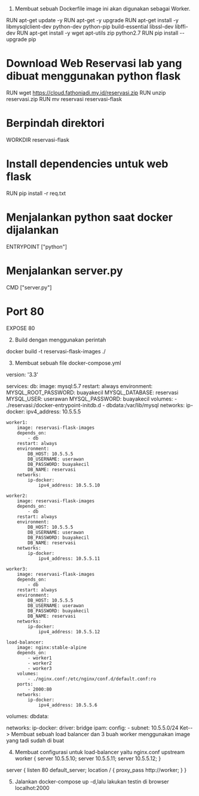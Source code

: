 1. Membuat sebuah Dockerfile image ini akan digunakan sebagai Worker.
 
 
 RUN apt-get update -y
RUN apt-get -y upgrade
RUN apt-get install -y libmysqlclient-dev python-dev python-pip build-essential libssl-dev libffi-dev
RUN apt-get install -y wget apt-utils zip python2.7 
RUN pip install --upgrade pip

# Download Web Reservasi lab yang dibuat menggunakan python flask
RUN wget https://cloud.fathoniadi.my.id/reservasi.zip 
RUN unzip reservasi.zip
RUN mv reservasi reservasi-flask

# Berpindah direktori 
WORKDIR reservasi-flask

# Install dependencies untuk web flask
RUN pip install -r req.txt

# Menjalankan python saat docker dijalankan
ENTRYPOINT ["python"]

# Menjalankan server.py
CMD ["server.py"]

# Port 80
EXPOSE 80

2. Build dengan menggunakan perintah

  docker build -t reservasi-flask-images ./
  
3.  Membuat sebuah file docker-compose.yml

version: '3.3'

services:
    db:
        image: mysql:5.7
        restart: always
        environment:
            MYSQL_ROOT_PASSWORD: buayakecil
            MYSQL_DATABASE: reservasi
            MYSQL_USER: userawan
            MYSQL_PASSWORD: buayakecil
        volumes:
            - ./reservasi:/docker-entrypoint-initdb.d
            - dbdata:/var/lib/mysql
        networks:
            ip-docker:
                ipv4_address: 10.5.5.5

    worker1:
        image: reservasi-flask-images
        depends_on:
            - db
        restart: always
        environment: 
            DB_HOST: 10.5.5.5
            DB_USERNAME: userawan
            DB_PASSWORD: buayakecil
            DB_NAME: reservasi
        networks:
            ip-docker:
                ipv4_address: 10.5.5.10

    worker2:
        image: reservasi-flask-images
        depends_on:
            - db
        restart: always
        environment: 
            DB_HOST: 10.5.5.5
            DB_USERNAME: userawan
            DB_PASSWORD: buayakecil
            DB_NAME: reservasi
        networks:
            ip-docker:
                ipv4_address: 10.5.5.11

    worker3:
        image: reservasi-flask-images
        depends_on:
            - db
        restart: always
        environment:
            DB_HOST: 10.5.5.5
            DB_USERNAME: userawan
            DB_PASSWORD: buayakecil
            DB_NAME: reservasi
        networks:
            ip-docker:
                ipv4_address: 10.5.5.12

    load-balancer:
        image: nginx:stable-alpine
        depends_on:
            - worker1
            - worker2
            - worker3
        volumes:
            - ./nginx.conf:/etc/nginx/conf.d/default.conf:ro
        ports:
            - 2000:80
        networks: 
            ip-docker:
                ipv4_address: 10.5.5.6

volumes:
    dbdata:

networks: 
    ip-docker:
        driver: bridge
        ipam: 
            config:
                - subnet: 10.5.5.0/24
Ket--> Membuat sebuah load balancer dan 3 buah worker menggunakan image yang tadi sudah di buat


4. Membuat configurasi untuk load-balancer yaitu nginx.conf
upstream worker {
    server 10.5.5.10;
    server 10.5.5.11;
    server 10.5.5.12;
}

server {
    listen  80 default_server;
    location / {
        proxy_pass http://worker;
    }
}

5. Jalankan docker-compose  up -d,lalu lakukan testin di browser localhot:2000
